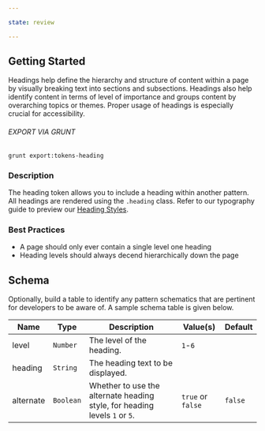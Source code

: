 ```yaml
---

state: review

---
```


## Getting Started

Headings help define the hierarchy and structure of content within a page by visually breaking text into sections and subsections. Headings also help identify content in terms of level of importance and groups content by overarching topics or themes. Proper usage of headings is especially crucial for accessibility.

###### EXPORT VIA GRUNT

```
grunt export:tokens-heading
```


### Description

The heading token allows you to include a heading within another pattern. All headings are rendered using the `.heading` class. Refer to our typography guide to preview our [Heading Styles][tokens-heading].


### Best Practices

- A page should only ever contain a single level one heading
- Heading levels should always decend hierarchically down the page


## Schema

Optionally, build a table to identify any pattern schematics that are pertinent for developers to be aware of. A sample schema table is given below.

| Name        | Type        | Description                                         | Value(s)            | Default   |
|-------------|-------------|-----------------------------------------------------|---------------------|-----------|
| level       | `Number`    | The level of the heading.                           | `1`-`6`             |           |
| heading     | `String`    | The heading text to be displayed.                   |                     |           |
| alternate   | `Boolean`   | Whether to use the alternate heading style, for heading levels `1` or `5`.  | `true` or `false` | `false`    |


[tokens-heading]: /patterns/00-meta-30-typography-headings/00-meta-30-typography-headings.html

